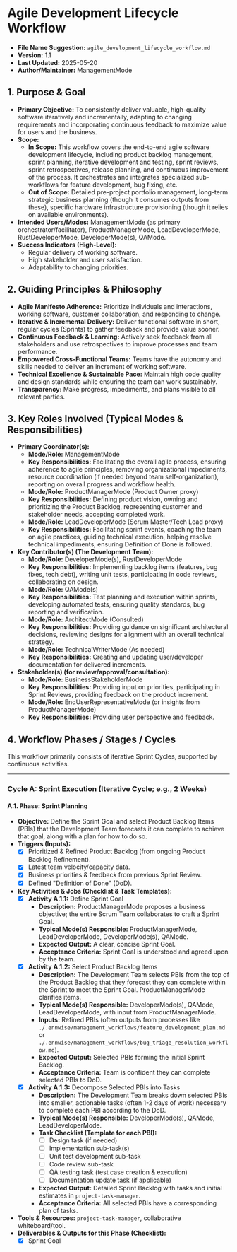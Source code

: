 # Agile Development Lifecycle Workflow

* **File Name Suggestion:** `agile_development_lifecycle_workflow.md`
* **Version:** 1.1
* **Last Updated:** 2025-05-20
* **Author/Maintainer:** ManagementMode

## 1. Purpose & Goal

* **Primary Objective:** To consistently deliver valuable, high-quality software iteratively and incrementally, adapting to changing requirements and incorporating continuous feedback to maximize value for users and the business.
* **Scope:**
    * **In Scope:** This workflow covers the end-to-end agile software development lifecycle, including product backlog management, sprint planning, iterative development and testing, sprint reviews, sprint retrospectives, release planning, and continuous improvement of the process. It orchestrates and integrates specialized sub-workflows for feature development, bug fixing, etc.
    * **Out of Scope:** Detailed pre-project portfolio management, long-term strategic business planning (though it consumes outputs from these), specific hardware infrastructure provisioning (though it relies on available environments).
* **Intended Users/Modes:** ManagementMode (as primary orchestrator/facilitator), ProductManagerMode, LeadDeveloperMode, RustDeveloperMode, DeveloperMode(s), QAMode.
* **Success Indicators (High-Level):**
    * Regular delivery of working software.
    * High stakeholder and user satisfaction.
    * Adaptability to changing priorities.

## 2. Guiding Principles & Philosophy

* **Agile Manifesto Adherence:** Prioritize individuals and interactions, working software, customer collaboration, and responding to change.
* **Iterative & Incremental Delivery:** Deliver functional software in short, regular cycles (Sprints) to gather feedback and provide value sooner.
* **Continuous Feedback & Learning:** Actively seek feedback from all stakeholders and use retrospectives to improve processes and team performance.
* **Empowered Cross-Functional Teams:** Teams have the autonomy and skills needed to deliver an increment of working software.
* **Technical Excellence & Sustainable Pace:** Maintain high code quality and design standards while ensuring the team can work sustainably.
* **Transparency:** Make progress, impediments, and plans visible to all relevant parties.

## 3. Key Roles Involved (Typical Modes & Responsibilities)

* **Primary Coordinator(s):**
    * **Mode/Role:** ManagementMode
    * **Key Responsibilities:** Facilitating the overall agile process, ensuring adherence to agile principles, removing organizational impediments, resource coordination (if needed beyond team self-organization), reporting on overall progress and workflow health.
    * **Mode/Role:** ProductManagerMode (Product Owner proxy)
    * **Key Responsibilities:** Defining product vision, owning and prioritizing the Product Backlog, representing customer and stakeholder needs, accepting completed work.
    * **Mode/Role:** LeadDeveloperMode (Scrum Master/Tech Lead proxy)
    * **Key Responsibilities:** Facilitating sprint events, coaching the team on agile practices, guiding technical execution, helping resolve technical impediments, ensuring Definition of Done is followed.
* **Key Contributor(s) (The Development Team):**
    * **Mode/Role:** DeveloperMode(s), RustDeveloperMode
    * **Key Responsibilities:** Implementing backlog items (features, bug fixes, tech debt), writing unit tests, participating in code reviews, collaborating on design.
    * **Mode/Role:** QAMode(s)
    * **Key Responsibilities:** Test planning and execution within sprints, developing automated tests, ensuring quality standards, bug reporting and verification.
    * **Mode/Role:** ArchitectMode (Consulted)
    * **Key Responsibilities:** Providing guidance on significant architectural decisions, reviewing designs for alignment with an overall technical strategy.
    * **Mode/Role:** TechnicalWriterMode (As needed)
    * **Key Responsibilities:** Creating and updating user/developer documentation for delivered increments.
* **Stakeholder(s) (for review/approval/consultation):**
    * **Mode/Role:** BusinessStakeholderMode
    * **Key Responsibilities:** Providing input on priorities, participating in Sprint Reviews, providing feedback on the product increment.
    * **Mode/Role:** EndUserRepresentativeMode (or insights from ProductManagerMode)
    * **Key Responsibilities:** Providing user perspective and feedback.

## 4. Workflow Phases / Stages / Cycles

This workflow primarily consists of iterative Sprint Cycles, supported by continuous activities.

---
### **Cycle A: Sprint Execution (Iterative Cycle; e.g., 2 Weeks)**

#### **A.1. Phase: Sprint Planning**

* **Objective:** Define the Sprint Goal and select Product Backlog Items (PBIs) that the Development Team forecasts it can complete to achieve that goal, along with a plan for how to do so.
* **Triggers (Inputs):**
    * [X] Prioritized & Refined Product Backlog (from ongoing Product Backlog Refinement).
    * [X] Latest team velocity/capacity data.
    * [X] Business priorities & feedback from previous Sprint Review.
    * [X] Defined "Definition of Done" (DoD).
* **Key Activities & Jobs (Checklist & Task Templates):**
    * [X] **Activity A.1.1:** Define Sprint Goal
        * **Description:** ProductManagerMode proposes a business objective; the entire Scrum Team collaborates to craft a Sprint Goal.
        * **Typical Mode(s) Responsible:** ProductManagerMode, LeadDeveloperMode, DeveloperMode(s), QAMode.
        * **Expected Output:** A clear, concise Sprint Goal.
        * **Acceptance Criteria:** Sprint Goal is understood and agreed upon by the team.
    * [X] **Activity A.1.2:** Select Product Backlog Items
        * **Description:** The Development Team selects PBIs from the top of the Product Backlog that they forecast they can complete within the Sprint to meet the Sprint Goal. ProductManagerMode clarifies items.
        * **Typical Mode(s) Responsible:** DeveloperMode(s), QAMode, LeadDeveloperMode, with input from ProductManagerMode.
        * **Inputs:** Refined PBIs (often outputs from processes like `./.ennwise/management_workflows/feature_development_plan.md` or `./.ennwise/management_workflows/bug_triage_resolution_workflow.md`).
        * **Expected Output:** Selected PBIs forming the initial Sprint Backlog.
        * **Acceptance Criteria:** Team is confident they can complete selected PBIs to DoD.
    * [X] **Activity A.1.3:** Decompose Selected PBIs into Tasks
        * **Description:** The Development Team breaks down selected PBIs into smaller, actionable tasks (often 1-2 days of work) necessary to complete each PBI according to the DoD.
        * **Typical Mode(s) Responsible:** DeveloperMode(s), QAMode, LeadDeveloperMode.
        * **Task Checklist (Template for each PBI):**
            * [ ] Design task (if needed)
            * [ ] Implementation sub-task(s)
            * [ ] Unit test development sub-task
            * [ ] Code review sub-task
            * [ ] QA testing task (test case creation & execution)
            * [ ] Documentation update task (if applicable)
        * **Expected Output:** Detailed Sprint Backlog with tasks and initial estimates in `project-task-manager`.
        * **Acceptance Criteria:** All selected PBIs have a corresponding plan of tasks.
* **Tools & Resources:** `project-task-manager`, collaborative whiteboard/tool.
* **Deliverables & Outputs for this Phase (Checklist):**
    * [X] Sprint Goal